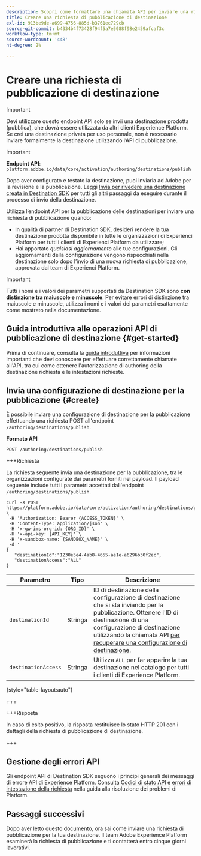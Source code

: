 ```yaml
---
description: Scopri come formattare una chiamata API per inviare una richiesta di pubblicazione di destinazione tramite Adobe Experience Platform Destination SDK.
title: Creare una richiesta di pubblicazione di destinazione
exl-id: 913be9de-a699-4756-885d-b3761ec729cb
source-git-commit: b4334b4f73428f94f5a7e5088f98e2459afcaf3c
workflow-type: tm+mt
source-wordcount: '448'
ht-degree: 2%

---
```


# Creare una richiesta di pubblicazione di destinazione

>[!IMPORTANT]
>
>Devi utilizzare questo endpoint API solo se invii una destinazione prodotta (pubblica), che dovrà essere utilizzata da altri clienti Experience Platform. Se crei una destinazione privata per uso personale, non è necessario inviare formalmente la destinazione utilizzando l’API di pubblicazione.

>[!IMPORTANT]
>
>**Endpoint API**: `platform.adobe.io/data/core/activation/authoring/destinations/publish`

Dopo aver configurato e testato la destinazione, puoi inviarla ad Adobe per la revisione e la pubblicazione. Leggi [Invia per rivedere una destinazione creata in Destination SDK](../guides/submit-destination.md) per tutti gli altri passaggi da eseguire durante il processo di invio della destinazione.

Utilizza l’endpoint API per la pubblicazione delle destinazioni per inviare una richiesta di pubblicazione quando:

* In qualità di partner di Destination SDK, desideri rendere la tua destinazione prodotta disponibile in tutte le organizzazioni di Experienci Platform per tutti i clienti di Experienci Platform da utilizzare;
* Hai apportato *qualsiasi aggiornamento* alle tue configurazioni. Gli aggiornamenti della configurazione vengono rispecchiati nella destinazione solo dopo l’invio di una nuova richiesta di pubblicazione, approvata dal team di Experienci Platform.

>[!IMPORTANT]
>
>Tutti i nomi e i valori dei parametri supportati da Destination SDK sono **con distinzione tra maiuscole e minuscole**. Per evitare errori di distinzione tra maiuscole e minuscole, utilizza i nomi e i valori dei parametri esattamente come mostrato nella documentazione.

## Guida introduttiva alle operazioni API di pubblicazione di destinazione {#get-started}

Prima di continuare, consulta la [guida introduttiva](../getting-started.md) per informazioni importanti che devi conoscere per effettuare correttamente chiamate all&#39;API, tra cui come ottenere l&#39;autorizzazione di authoring della destinazione richiesta e le intestazioni richieste.

## Invia una configurazione di destinazione per la pubblicazione {#create}

È possibile inviare una configurazione di destinazione per la pubblicazione effettuando una richiesta POST all&#39;endpoint `/authoring/destinations/publish`.

**Formato API**

```http
POST /authoring/destinations/publish
```

+++Richiesta

La richiesta seguente invia una destinazione per la pubblicazione, tra le organizzazioni configurate dai parametri forniti nel payload. Il payload seguente include tutti i parametri accettati dall&#39;endpoint `/authoring/destinations/publish`.

```shell
curl -X POST https://platform.adobe.io/data/core/activation/authoring/destinations/publish \
 -H 'Authorization: Bearer {ACCESS_TOKEN}' \
 -H 'Content-Type: application/json' \
 -H 'x-gw-ims-org-id: {ORG_ID}' \
 -H 'x-api-key: {API_KEY}' \
 -H 'x-sandbox-name: {SANDBOX_NAME}' \
 -d '
{
   "destinationId":"1230e5e4-4ab8-4655-ae1e-a6296b30f2ec",
   "destinationAccess":"ALL"
}
```

| Parametro | Tipo | Descrizione |
|---------|----------|------|
| `destinationId` | Stringa | ID di destinazione della configurazione di destinazione che si sta inviando per la pubblicazione. Ottenere l&#39;ID di destinazione di una configurazione di destinazione utilizzando la chiamata API [per recuperare una configurazione di destinazione](../authoring-api/destination-configuration/retrieve-destination-configuration.md). |
| `destinationAccess` | Stringa | Utilizza `ALL` per far apparire la tua destinazione nel catalogo per tutti i clienti di Experience Platform. |

{style="table-layout:auto"}

+++

+++Risposta

In caso di esito positivo, la risposta restituisce lo stato HTTP 201 con i dettagli della richiesta di pubblicazione di destinazione.

+++

## Gestione degli errori API

Gli endpoint API di Destination SDK seguono i principi generali dei messaggi di errore API di Experience Platform. Consulta [Codici di stato API](../../../landing/troubleshooting.md#api-status-codes) e [errori di intestazione della richiesta](../../../landing/troubleshooting.md#request-header-errors) nella guida alla risoluzione dei problemi di Platform.

## Passaggi successivi

Dopo aver letto questo documento, ora sai come inviare una richiesta di pubblicazione per la tua destinazione. Il team Adobe Experience Platform esaminerà la richiesta di pubblicazione e ti contatterà entro cinque giorni lavorativi.
